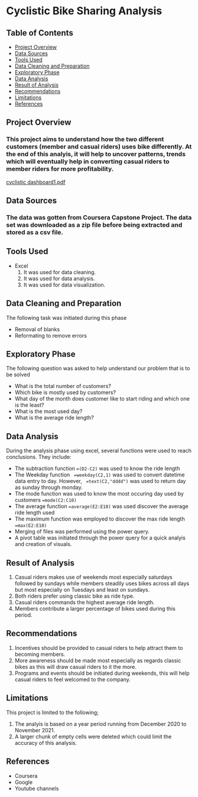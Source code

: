 # Cyclistic Bike Sharing Analysis

## Table of Contents
- [Project Overview](#project-overview)
- [Data Sources](#data-sources)
- [Tools Used](#tools-used)
- [Data Cleaning and Preparation](#data-cleaning-and-preparation)
- [Exploratory Phase](#exploratory-phase)
- [Data Analysis](#data-analysis)
- [Result of Analysis](#result-of-analysis)
- [Recommendations](#recommendations)
- [Limitations](#limitations)
- [References](#references)

## Project Overview

### This project aims to understand how the two different customers (member and casual riders) uses bike differently. At the end of this analyis, it will help to uncover patterns, trends which will eventually help in converting casual riders to member riders for more profitability.

[cyclistic dashboard1.pdf](https://github.com/user-attachments/files/15789238/cyclistic.dashboard1.pdf)


## Data Sources

### The data was gotten from Coursera Capstone Project. The data set was downloaded as a zip file before being extracted and stored as a csv file.

## Tools Used

* Excel
  1. It was used for data cleaning.
  2. It was used for data analysis.
  3. It was used for data visualization.

## Data Cleaning and Preparation
The following task was initiated during this phase
- Removal of blanks
- Reformating to remove errors

## Exploratory Phase
The following question was asked to help understand our problem that is to be solved
- What is the total number of customers?
- Which bike is mostly used by customers?
- What day of the month does customer like to start riding and which one is the least?
- What is the most used day?
- What is the average ride length?

## Data Analysis
During the analysis phase using excel, several functions were used to reach conclusions. They include:
- The subtraction function ```=(D2-C2)``` was used to know the ride length
- The Weekday function ```
=weekday(C2,1)```
was used to convert datetime data entry to day. However, ```
=text(C2,"dddd")``` was used to return day as sunday through monday.
- The mode function was used to know the most occuring day used by customers ```=mode(C2:C10)```
- The average function ```=average(E2:E10)``` was used discover the average ride length used
- The maximum function was employed to discover the max ride length ```=max(E2:E10)```
- Merging of files was performed using the power query.
- A pivot table was initiated through the power query for a quick analyis and creation of visuals.

## Result of Analysis
1. Casual riders makes use of weekends most especially saturdays followed by sundays while members steadily uses bikes across all days but most especially on Tuesdays and least on sundays.
2. Both riders prefer using classic bike as ride type.
3. Casual riders commands the highest average ride length.
4. Members contribute a larger percentage of bikes used during this period.

## Recommendations
1. Incentives should be provided to casual riders to help attract them to becoming members.
2. More awareness should be made most especially as regards classic bikes as this will draw casual riders to it the more.
3. Programs and events should be initiated during weekends, this will help casual riders to feel welcomed to the company.

## Limitations
This project is limited to the following;

1. The analyis is based on a year period running from December 2020 to November 2021.
2. A larger chunk of empty cells were deleted which could limit the accuracy of this analysis.

## References
- Coursera
- Google
- Youtube channels
